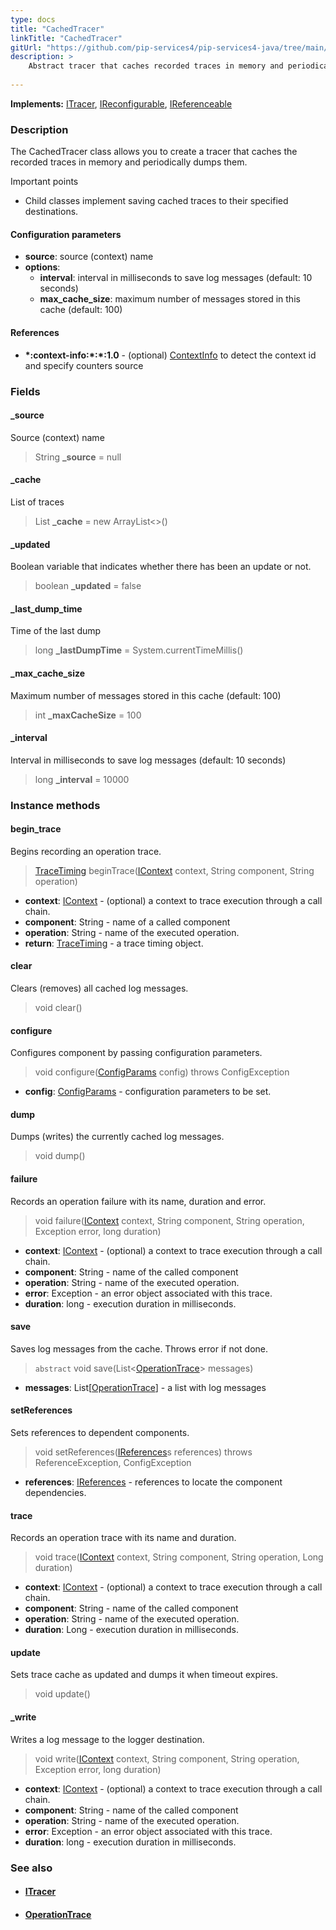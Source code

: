 ```yaml
---
type: docs
title: "CachedTracer"
linkTitle: "CachedTracer"
gitUrl: "https://github.com/pip-services4/pip-services4-java/tree/main/pip-services4-observability-java"
description: >
    Abstract tracer that caches recorded traces in memory and periodically dumps them.
    
---
```


**Implements:** [ITracer](../itracer), [IReconfigurable](../../../components/config/ireconfigurable), [IReferenceable](../../../components/refer/ireferenceable)

### Description

The CachedTracer class allows you to create a tracer that caches the recorded traces in memory and periodically dumps them.

Important points

- Child classes implement saving cached traces to their specified destinations.

#### Configuration parameters

- **source**: source (context) name
- **options**:
    - **interval**: interval in milliseconds to save log messages (default: 10 seconds)
    - **max_cache_size**: maximum number of messages stored in this cache (default: 100)        

#### References

- **\*:context-info:\*:\*:1.0** - (optional) [ContextInfo](../../../components/context/context_info) to detect the context id and specify counters source

### Fields

<span class="hide-title-link">

#### _source
Source (context) name
> String **_source** = null

#### _cache
List of traces
> List<OperationTrace> **_cache** = new ArrayList<>()

#### _updated
Boolean variable that indicates whether there has been an update or not.
> boolean **_updated** = false

#### _last_dump_time
Time of the last dump
> long **_lastDumpTime** = System.currentTimeMillis()

#### _max_cache_size
Maximum number of messages stored in this cache (default: 100)
> int **_maxCacheSize** = 100

#### _interval
Interval in milliseconds to save log messages (default: 10 seconds)
> long **_interval** = 10000

</span>


### Instance methods

#### begin_trace
Begins recording an operation trace.

> [TraceTiming](../trace_timing) beginTrace([IContext](../../../components/context/icontext) context, String component, String operation)

- **context**: [IContext](../../../components/context/icontext) - (optional) a context to trace execution through a call chain.
- **component**: String - name of a called component
- **operation**: String - name of the executed operation.
- **return**: [TraceTiming](../trace_timing) - a trace timing object.


#### clear
Clears (removes) all cached log messages.

> void clear() 


#### configure
Configures component by passing configuration parameters.

> void configure([ConfigParams](../../../components/config/config_params) config) throws ConfigException

- **config**: [ConfigParams](../../../components/config/config_params) - configuration parameters to be set.


#### dump
Dumps (writes) the currently cached log messages.

> void dump()


#### failure
Records an operation failure with its name, duration and error.

> void failure([IContext](../../../components/context/icontext) context, String component, String operation, Exception error, long duration)

- **context**: [IContext](../../../components/context/icontext) - (optional) a context to trace execution through a call chain.
- **component**: String - name of the called component
- **operation**: String - name of the executed operation.
- **error**: Exception - an error object associated with this trace.
- **duration**: long - execution duration in milliseconds.


#### save
Saves log messages from the cache.
Throws error if not done.

> `abstract` void save(List<[OperationTrace](../operation_trace)> messages)

- **messages**: List[[OperationTrace](../operation_trace)] - a list with log messages

#### setReferences
Sets references to dependent components.

> void setReferences([IReferences](../../../components/refer/ireferences)s references) throws ReferenceException, ConfigException

- **references**: [IReferences](../../../components/refer/ireferences) - references to locate the component dependencies.

#### trace
Records an operation trace with its name and duration.

> void trace([IContext](../../../components/context/icontext) context, String component, String operation, Long duration)

- **context**: [IContext](../../../components/context/icontext) - (optional) a context to trace execution through a call chain.
- **component**: String - name of the called component
- **operation**: String - name of the executed operation.
- **duration**: Long - execution duration in milliseconds.


#### update
Sets trace cache as updated
and dumps it when timeout expires.

> void update()


#### _write
Writes a log message to the logger destination.

> void write([IContext](../../../components/context/icontext) context, String component, String operation, Exception error, long duration)

- **context**: [IContext](../../../components/context/icontext) - (optional) a context to trace execution through a call chain.
- **component**: String - name of the called component
- **operation**: String - name of the executed operation.
- **error**: Exception - an error object associated with this trace.
- **duration**: long - execution duration in milliseconds.


### See also
- #### [ITracer](../itracer)
- #### [OperationTrace](../operation_trace)
